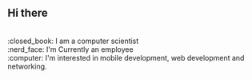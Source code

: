 ## Hi there
<br>
:closed_book: I am a computer scientist
<br>
:nerd_face: I'm Currently an employee
<br>
:computer: I'm interested in mobile development, web development and networking.
<br>
